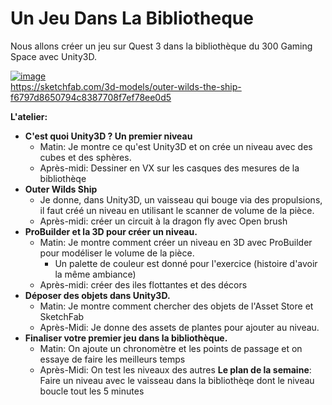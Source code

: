 # Un Jeu Dans La Bibliotheque

Nous allons créer un jeu sur Quest 3 dans la bibliothèque du 300 Gaming Space avec Unity3D.

[![image](https://github.com/user-attachments/assets/040d132d-2cb6-45d7-94b5-2e1bba74e63a)](https://sketchfab.com/3d-models/outer-wilds-the-ship-f6797d8650794c8387708f7ef78ee0d5)  
 https://sketchfab.com/3d-models/outer-wilds-the-ship-f6797d8650794c8387708f7ef78ee0d5  

**L'atelier:**
- **C'est quoi Unity3D ? Un premier niveau**  
  - Matin: Je montre ce qu'est Unity3D et on crée un niveau avec des cubes et des sphères.
  - Après-midi: Dessiner en VX sur les casques des mesures de la bibliothèqe
- **Outer Wilds Ship**  
  - Je donne, dans Unity3D, un vaisseau qui bouge via des propulsions, il faut créé un niveau en utilisant le scanner de volume de la pièce.
  - Après-midi: créer un circuit à la dragon fly avec Open brush
- **ProBuilder et la 3D pour créer un niveau.**
  - Matin: Je montre comment créer un niveau en 3D avec ProBuilder pour modéliser le volume de la pièce.
    - Un palette de couleur est donné pour l'exercice (histoire d'avoir la même ambiance)
  - Après-midi: créer des iles flottantes et des décors
- **Déposer des objets dans Unity3D.**  
  - Matin: Je montre comment chercher des objets de l'Asset Store et SketchFab
  - Après-Midi: Je donne des assets de plantes pour ajouter au niveau.
- **Finaliser votre premier jeu dans la bibliothèque.**  
  - Matin: On ajoute un chronomètre et les points de passage et on essaye de faire les meilleurs temps
  - Après-Midi: On test les niveaux des autres
**Le plan de la semaine**: Faire un niveau avec le vaisseau dans la bibliothèqe dont le niveau boucle tout les 5 minutes
